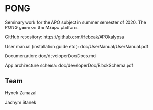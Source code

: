 # PONG
Seminary work for the APO subject in summer semester of 2020. The PONG game on the MZapo platform.

GitHub repository: https://github.com/Hebcak/APOkalypsa

User manual (installation guide etc.): doc/UserManual/UserManual.pdf

Documentation: doc/developerDoc/Docs.md

App architecture schema: doc/developerDoc/BlockSchema.pdf

## Team
Hynek Zamazal

Jachym Stanek


